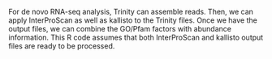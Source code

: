 For de novo RNA-seq analysis, Trinity can assemble reads. Then, we can apply InterProScan as well as kallisto to the Trinity files. Once we have the output files, we can combine the GO/Pfam factors with abundance information. This R code assumes that both InterProScan and kallisto output files are ready to be processed.
